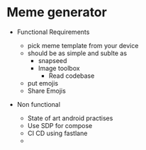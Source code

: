 # Meme generator
- Functional Requirements
  - pick meme template from your device
  - should be as simple and sublte as 
    - snapseed
    - Image toolbox
      - Read codebase
  - put emojis
  - Share Emojis

- Non functional
  - State of art android practises
  - Use SDP for compose
  - CI CD using fastlane
  - 


